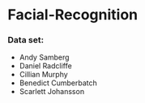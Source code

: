 # Facial-Recognition

### Data set:
- Andy Samberg
- Daniel Radcliffe
- Cillian Murphy
- Benedict Cumberbatch
- Scarlett Johansson 